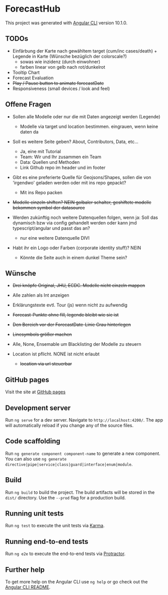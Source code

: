 # ForecastHub

This project was generated with [Angular CLI](https://github.com/angular/angular-cli) version 10.1.0.

## TODOs

- Einfärbung der Karte nach gewähltem target (cum/inc cases/death) + Legende in Karte (Wünsche bezüglich der colorscale?)
  - sowas wie inzidenz (durch einwohner)
  - farben linear von gelb nach rot/dunkelrot
- Tooltip Chart
- Forecast Evaluation
- ~~Play / Pause button to animate forecastDate~~
- Responsiveness (small devices / look and feel)

## Offene Fragen

- Sollen alle Modelle oder nur die mit Daten angezeigt werden (Legende)
  - Modelle via target und location bestimmen. eingrauen, wenn keine daten da
- Soll es weitere Seite geben? About, Contributors, Data, etc...
  - Ja, eine mit Tutorial
  - Team: Wir und Ihr zusammen ein Team
  - Data: Quellen und Methoden
  - Link Github repo im header und im footer
- Gibt es eine preferierte Quelle für Geojsons/Shapes, sollen die von 'irgendwo' geladen werden oder mit ins repo gepackt?
  - Mit ins Repo packen
- ~~Modelle einzeln shiften? NEIN golbaler schalter, geshiftete modelle bekommen symbol der datasource~~

- Werden zukünftig noch weitere Datenquellen folgen, wenn ja: Soll das dynamisch bzw via config gehandelt werden oder kann jmd typescript/angular und passt das an?
  - nur eine weitere Datenquelle DIVI
- Habt ihr ein Logo oder Farben (corporate identity stuff)? NEIN
  - Könnte die Seite auch in einem dunkel Theme sein?

## Wünsche

- ~~Drei knöpfe Original, JHU, ECDC. Modelle nicht einzeln mappen~~
- Alle zahlen als Int anzeigen
- Erklärungstexte evtl. Tour (js) wenn nicht zu aufwendig
- ~~Forecast-Punkte ohne fill, legende bleibt wie sie ist~~
- ~~Den Bereich vor der ForecastDate-Linie Grau hinterlegen~~
- ~~Linesymbols größer machen~~
- Alle, None, Ensemable um Blacklisting der Modelle zu steuern

- Location ist pflicht. NONE ist nicht erlaubt
  - ~~location via url steuerbar~~

## GitHub pages

Visit the site at [GitHub pages](https://signalerki.github.io/covid-forecasts)

## Development server

Run `ng serve` for a dev server. Navigate to `http://localhost:4200/`. The app will automatically reload if you change any of the source files.

## Code scaffolding

Run `ng generate component component-name` to generate a new component. You can also use `ng generate directive|pipe|service|class|guard|interface|enum|module`.

## Build

Run `ng build` to build the project. The build artifacts will be stored in the `dist/` directory. Use the `--prod` flag for a production build.

## Running unit tests

Run `ng test` to execute the unit tests via [Karma](https://karma-runner.github.io).

## Running end-to-end tests

Run `ng e2e` to execute the end-to-end tests via [Protractor](http://www.protractortest.org/).

## Further help

To get more help on the Angular CLI use `ng help` or go check out the [Angular CLI README](https://github.com/angular/angular-cli/blob/master/README.md).
